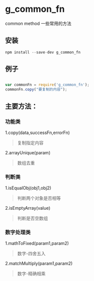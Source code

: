 # g_common_fn
common method 一些常用的方法

## 安装
```javascript 
npm install --save-dev g_common_fn
```

## 例子
```javascript 

var commonFn = require('g_common_fn');
commonFn.copy("要复制的内容");

```


## 主要方法：

### 功能类
1.copy(data,successFn,errorFn)
> 复制指定内容

2.arrayUnique(param)
> 数组去重


### 判断类
1.isEqualObj(obj1,obj2)
> 判断两个对象是否相等

2.isEmptyArray(value)
> 判断是否空数组


### 数字处理类
1.mathToFixed(param1,param2)
> 数字-四舍五入

2.matchMultiply(param1,param2)
> 数字-精确相乘
